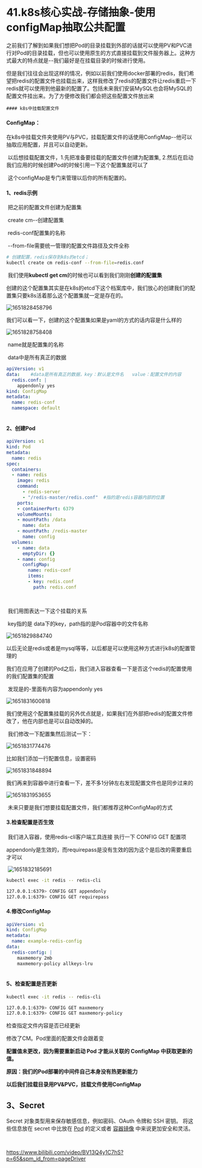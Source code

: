 # 41.k8s核心实战-存储抽象-使用configMap抽取公共配置

​		之前我们了解到如果我们想把Pod的目录挂载到外部的话就可以使用PV和PVC进行对Pod的目录挂载，但也可以使用原生的方式直接挂载到文件服务器上。这种方式最大的特点就是--我们最好是在挂载目录的时候进行使用。



​		但是我们往往会出现这样的情况，例如以前我们使用docker部署的redis，我们希望把redis的配置文件也挂载出来，这样我修改了redis的配置文件让redis重启一下redis就可以使用到他最新的配置了。包括未来我们安装MySQL也会将MySQL的配置文件挂出来。为了方便修改我们都会把这些配置文件放出来



	#### k8s中挂载配置文件

#### 	ConfigMap：

​	在k8s中挂载文件夹使用PV与PVC，挂载配置文件的话使用ConfigMap--他可以抽取应用配置，并且可以自动更新。

​	以后想挂载配置文件，1.先把准备要挂载的配置文件创建为配置集,  2.然后在启动我们应用的时候创建Pod的时候引用一下这个配置集就可以了

​	这个configMap是专门来管理以后你的所有配置的。



#### 1、redis示例

​	把之前的配置文件创建为配置集

​	create cm--创建配置集

​	redis-conf配置集的名称

​	--from-file需要统一管理的配置文件路径及文件全称

```bash
# 创建配置，redis保存到k8s的etcd；
kubectl create cm redis-conf --from-file=redis.conf
```



​	我们使用**kubectl get cm**的时候也可以看到我们刚刚**创建的配置集**

​	创建的这个配置集其实是在k8s的etcd下这个档案库中，我们放心的创建我们的配置集只要k8s活着那么这个配置集就一定是存在的。

![1651828458796](../../.vuepress/public/images/1651828458796.png)



​	我们可以看一下，创建的这个配置集如果是yaml的方式的话内容是什么样的

![1651828758408](../../.vuepress/public/images/1651828758408.png)



​	name就是配置集的名称

​	data中是所有真正的数据

```yaml
apiVersion: v1
data:    #data是所有真正的数据，key：默认是文件名   value：配置文件的内容
  redis.conf: |
    appendonly yes
kind: ConfigMap
metadata:
  name: redis-conf
  namespace: default
  
```





#### 2、创建Pod

```yaml
apiVersion: v1
kind: Pod
metadata:
  name: redis
spec:
  containers:
  - name: redis
    image: redis
    command:
      - redis-server
      - "/redis-master/redis.conf"  #指的是redis容器内部的位置
    ports:
    - containerPort: 6379
    volumeMounts:
    - mountPath: /data
      name: data
    - mountPath: /redis-master
      name: config
  volumes:
    - name: data
      emptyDir: {}
    - name: config
      configMap:
        name: redis-conf
        items:
        - key: redis.conf
          path: redis.conf
          
          
```





​	我们用图表达一下这个挂载的关系

​	key指的是 data下的key，path指的是Pod容器中的文件名称

![1651829884740](../../.vuepress/public/images/1651829884740.png)



​		以后无论是redis或者是mysql等等，以后都是可以使用这种方式进行k8s的配置管理的



我们在应用了创建的Pod之后，我们进入容器查看一下是否这个redis的配置使用的我们配置集的配置

​		发现是的-里面有内容为appendonly yes

![1651831600818](../../.vuepress/public/images/1651831600818.png)



我们使用这个配置集挂载的另外优点就是，如果我们在外部把redis的配置文件修改了，他在内部也是可以自动改掉的。

​	我们修改一下配置集然后测试一下：

![1651831774476](../../.vuepress/public/images/1651831774476.png)



比如我们添加一行配置信息，设置密码

![1651831848894](../../.vuepress/public/images/1651831848894.png)



我们再来到容器中进行查看一下，差不多1分钟左右发现配置文件也是同步过来的

![1651831953655](../../.vuepress/public/images/1651831953655.png)





​		未来只要是我们想要挂载配置文件，我们都推荐这种ConfigMap的方式



#### 3.检查配置是否生效

​	我们进入容器，使用redis-cli客户端工具连接 执行一下 CONFIG GET 配置项

​		appendonly是生效的，而requirepass是没有生效的因为这个是后改的需要重启才可以

​	![1651832185691](../../.vuepress/public/images/1651832185691.png)



```bash
kubectl exec -it redis -- redis-cli

127.0.0.1:6379> CONFIG GET appendonly
127.0.0.1:6379> CONFIG GET requirepass
```





#### 4.修改ConfigMap

```yaml
apiVersion: v1
kind: ConfigMap
metadata:
  name: example-redis-config
data:
  redis-config: |
    maxmemory 2mb
    maxmemory-policy allkeys-lru 
    
```



#### 5、检查配置是否更新

```bash
kubectl exec -it redis -- redis-cli

127.0.0.1:6379> CONFIG GET maxmemory
127.0.0.1:6379> CONFIG GET maxmemory-policy
```

检查指定文件内容是否已经更新

修改了CM。Pod里面的配置文件会跟着变



**配置值未更改，因为需要重新启动 Pod 才能从关联的 ConfigMap 中获取更新的值。** 

**原因：我们的Pod部署的中间件自己本身没有热更新能力**





**以后我们挂载目录用PV&PVC，挂载文件使用ConfigMap**







## 3、Secret

Secret 对象类型用来保存敏感信息，例如密码、OAuth 令牌和 SSH 密钥。 将这些信息放在 secret 中比放在 [Pod](https://kubernetes.io/docs/concepts/workloads/pods/pod-overview/) 的定义或者 [容器镜像](https://kubernetes.io/zh/docs/reference/glossary/?all=true#term-image) 中来说更加安全和灵活。











​	

https://www.bilibili.com/video/BV13Q4y1C7hS?p=65&spm_id_from=pageDriver







​		

​		

























































































































































































​		

























































































































































